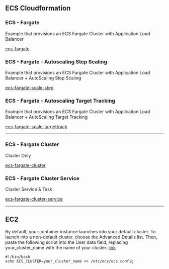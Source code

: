 ## ECS Cloudformation



### ECS - Fargate

Example that provisions an ECS Fargate Cluster with Application Load Balancer

[ecs-fargate](ecs-fargate.yaml)


### ECS - Fargate - Autoscaling Step Scaling

Example that provisions an ECS Fargate Cluster with Application Load Balancer + AutoScaling Step Scaling

[ecs-fargate-scale-step](ecs-fargate-scale-step.yaml)

### ECS - Fargate - Autoscaling Target Tracking

Example that provisions an ECS Fargate Cluster with Application Load Balancer + AutoScaling Target Tracking

[ecs-fargate-scale-targettrack](ecs-fargate-scale-targettrack.yaml)


-------------------------------------

### ECS - Fargate Cluster

Cluster Only

[ecs-fargate-cluster](ecs-fargate-cluster.yaml)

### ECS - Fargate Cluster Service

Cluster Service & Task

[ecs-fargate-cluster-service](ecs-fargate-cluster-service.yaml)

-------------------------------------

## EC2

By default, your container instance launches into your default cluster. To launch into a non-default cluster, choose the Advanced Details list. Then, paste the following script into the User data field, replacing your_cluster_name with the name of your cluster. [link](https://docs.aws.amazon.com/AmazonECS/latest/developerguide/launch_container_instance.html)

```
#!/bin/bash
echo ECS_CLUSTER=your_cluster_name >> /etc/ecs/ecs.config
```

